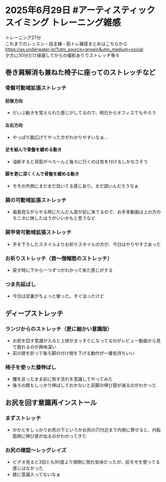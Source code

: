# 2025年6月29日 #アーティスティックスイミング トレーニング雑感
トレーニング27分  
これまでのレッスン・自主練・筋トレ雑感まとめはこちらから  
https://as.underwater.jp/?utm_source=growin&utm_medium=social  
夕方に30分だけ昼寝してからの撮影ありでストレッチ等々
## 巻き肩解消も兼ねた椅子に座ってのストレッチなど
### 骨盤可動域拡張ストレッチ
#### 前後方向
- だいぶ動きを覚えられた感じがしてるので、明日からオフィスでもやろう
#### 左右方向
- やっぱり腕広げてやった方がわかりやすいなぁ…
#### 足を組んで骨盤を緩める動き
- 油断すると背筋がべろーんと後ろに行くのは気を付けるしかなさそう
#### 脚を更に深くくんで骨盤を緩める動き
- モモの外側にまだまだ効いてる感じあり。まだ固いんだろうなぁ
### 肩の可動域拡張ストレッチ
- 画面見ながらやる時にだんだん首が前に来てるので、お手本動画は上の方のモニタに映したほうがいいかもと思うなど
### 肩甲骨可動域拡張ストレッチ
- 手を下ろしたスタイルよりお祈りスタイルの方が、今日はやりやすさあった
### お祈りストレッチ（首～僧帽筋のストレッチ）
- 戻す時に下から一つずつがわかって来た感じがする
### つま先延ばし
- 今日は足裏がちょっと攣った。すぐ治ったけど
## ディープストレッチ
### ランジからのストレッチ（更に細かい意識版）
- お尻を回す意識が入ると上体がまっすぐになってるのがレビュー動画から見て取れるのが興味深い
- 前の膝を折って後ろ脚の付け根を下げる動作が一番気持ちいい
### 椅子を使った膝伸ばし
- 腰を反ったまま前に倒す流れを意識してやってみた
- 後ろの膝もしっかり伸ばしておかないと前脚の伸び感が減るのがわかった
## お尻を回す意識再インストール
### まずストレッチ
- かかとをしっかりお尻の下というかお尻の穴付近まで内側に寄せると、内転筋側に伸び感が出るのがわかってきた
### お尻の確認～レッグレイズ
- ビデオ見ると3回とも90度より頭側に倒れ気味だったが、前モモを使ってる感じはなかった
- 膝に意識入ってないなぁ